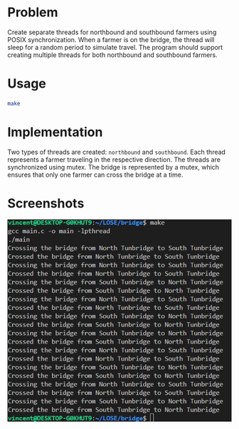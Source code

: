 # Problem

Create separate threads for northbound and southbound farmers using POSIX synchronization. When a farmer is on the bridge, the thread will sleep for a random period to simulate travel. The program should support creating multiple threads for both northbound and southbound farmers.
# Usage

```bash
make
```

# Implementation
Two types of threads are created: `northbound` and `southbound`. Each thread represents a farmer traveling in the respective direction. The threads are synchronized using mutex. The bridge is represented by a mutex, which ensures that only one farmer can cross the bridge at a time. 

# Screenshots
![alt text](image.png)